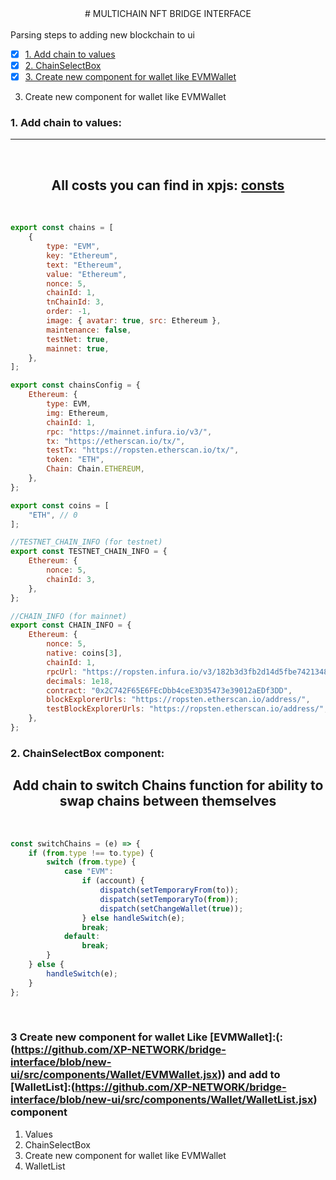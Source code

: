 <center>
# MULTICHAIN NFT BRIDGE INTERFACE
</center>
<br />
Parsing steps to adding new blockchain to ui
<br />

-   [x] [1. Add chain to values](#1-add-the-chain-to-values)
-   [x] [2. ChainSelectBox](#2-ChainSelectBox-component)
-   [x] [3. Create new component for wallet like EVMWallet](#3-Create-new-component-for-wallet-like-EVMWallet)

3. Create new component for wallet like EVMWallet

### 1. Add chain to values:

<hr/><br/>

<center>

## All costs you can find in xpjs: [consts](https://github.com/XP-NETWORK/xpjs/blob/secretjs/src/consts.ts)

</center>
<br/>

```javascript
export const chains = [
    {
        type: "EVM",
        key: "Ethereum",
        text: "Ethereum",
        value: "Ethereum",
        nonce: 5,
        chainId: 1,
        tnChainId: 3,
        order: -1,
        image: { avatar: true, src: Ethereum },
        maintenance: false,
        testNet: true,
        mainnet: true,
    },
];

export const chainsConfig = {
    Ethereum: {
        type: EVM,
        img: Ethereum,
        chainId: 1,
        rpc: "https://mainnet.infura.io/v3/",
        tx: "https://etherscan.io/tx/",
        testTx: "https://ropsten.etherscan.io/tx/",
        token: "ETH",
        Chain: Chain.ETHEREUM,
    },
};

export const coins = [
    "ETH", // 0
];

//TESTNET_CHAIN_INFO (for testnet)
export const TESTNET_CHAIN_INFO = {
    Ethereum: {
        nonce: 5,
        chainId: 3,
    },
};

//CHAIN_INFO (for mainnet)
export const CHAIN_INFO = {
    Ethereum: {
        nonce: 5,
        native: coins[3],
        chainId: 1,
        rpcUrl: "https://ropsten.infura.io/v3/182b3d3fb2d14d5fbe7421348624d1ce",
        decimals: 1e18,
        contract: "0x2C742F65E6FEcDbb4ceE3D35473e39012aEDf3DD",
        blockExplorerUrls: "https://ropsten.etherscan.io/address/",
        testBlockExplorerUrls: "https://ropsten.etherscan.io/address/",
    },
};
```

### 2. ChainSelectBox component:

<center>

## Add chain to switch Chains function for ability to swap chains between themselves

</center>

<br/>

```javascript
const switchChains = (e) => {
    if (from.type !== to.type) {
        switch (from.type) {
            case "EVM":
                if (account) {
                    dispatch(setTemporaryFrom(to));
                    dispatch(setTemporaryTo(from));
                    dispatch(setChangeWallet(true));
                } else handleSwitch(e);
                break;
            default:
                break;
        }
    } else {
        handleSwitch(e);
    }
};
```

<br/>

### 3 Create new component for wallet Like [EVMWallet]:(:(https://github.com/XP-NETWORK/bridge-interface/blob/new-ui/src/components/Wallet/EVMWallet.jsx)) and add to [WalletList]:(https://github.com/XP-NETWORK/bridge-interface/blob/new-ui/src/components/Wallet/WalletList.jsx) component

1. Values
    <!-- To add values for arrays:
    chains
    chainsConfig
    coins
    TESTNET_CHAIN_INFO (for testnet)
    CHAIN_INFO (for mainnet) -->
2. ChainSelectBox
    <!-- Add chain to switch Chains function for ability to swap chains between themselves -->
3. Create new component for wallet like EVMWallet
    <!-- Switch rendering
    Create styles to show only when departure is undefined or only when supported chains are selected -->
4. WalletList
    <!-- Add component to:
    walletComponents
    sortWallet -->
